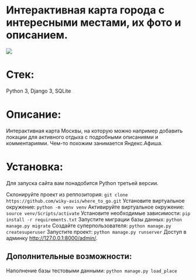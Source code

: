 # Интерактивная карта города с интересными местами, их фото и описанием.
![](gif/preview_map.gif)

# Стек:
Python 3, Django 3, SQLite

# Описание:
Интерактивная карта Москвы, на которую можно например добавить локации для активного отдыха с подробными описаниями и комментариями. Чем-то похожим занимается Яндекс.Афиша.

# Установка:
Для запуска сайта вам понадобится Python третьей версии.

Склонируйте проект из реппозитория:
    `
    git clone https://github.com/wiky-avis/where_to_go.git
    `
Установите виртуальное окружение:
    `
    python -m venv venv
    `
Активируйте виртуальное окружение:
    `
    source venv/Scripts/activate
    `
Установите необходимые зависимости:
    `
    pip install -r requirements.txt
    `
Запустите миграции базы данных:
    `
    python manage.py migrate
    `
Создайте суперпользователя:
    `
    python manage.py createsuperuser
    `
Запустите проект:
    `
    python manage.py runserver
    `
Доступ в админку http://127.0.0.1:8000/admin/.
    
## Дополнительные возможности:

Наполнение базы тестовыми данными:
    `
    python manage.py load_place
    `


